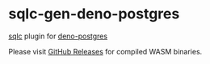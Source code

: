 # sqlc-gen-deno-postgres

[sqlc][sqlc] plugin for [deno-postgres][deno-postgres]

Please visit [GitHub Releases][github_releases] for compiled WASM binaries.

[sqlc]: https://sqlc.dev
[deno-postgres]: https://deno-postgres.com
[github_releases]: https://github.com/4513ECHO/sqlc-gen-deno-postgres/releases
